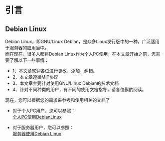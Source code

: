 # 引言
## Debian Linux
Debian Linux，即GNU/Linux Debian，是众多Linux发行版中的一种，广泛适用于服务器的应用当中。  
而在现在，很多人都将Debian Linux作为个人PC使用，在本文章开始之前，您需要了解以下一些事情：  
- 1、本文章欢迎各位进行更改、添加、纠错。
- 2、本文章遵循MIT协议
- 3、本文章主要针对使用GNU/Linux Debian的技术文档
- 4、针对不同种类的用户，有不同的使用文档指导，请各位斟酌阅读。

现在，您可以根据您的需求来参考和使用相关的文档了  

- 对于个人PC用户，您可以参照：  
[个人PC使用DebianLinux](../personal/intro.md)  

- 对于服务器用户，您可以参照：  
[服务器使用Debian Linux](../server/intro.md)
